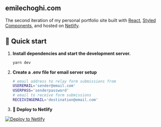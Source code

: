 ## emilechoghi.com

The second iteration of my personal portfolio site built with [React](https://reactjs.org/), [Styled Components](https://www.styled-components.com/), and hosted on [Netlify](https://www.netlify.com/).

## 🚀 Quick start

1.  **Install dependencies and start the development server.**

    ```sh
    yarn dev
    ```

2.  **Create a .env file for email server setup**

    ```sh
    # email address to relay form submissions from
    USEREMAIL='sender@email.com'
    USERPASS='senderpassword'
    # email to receive form submissions
    RECEIVINGEMAIL='destination@email.com'
    ```

3.  **💫 Deploy to Netlify**

[![Deploy to Netlify](https://www.netlify.com/img/deploy/button.svg)](https://app.netlify.com/start/deploy?repository=https://github.com/echoghi/emilechoghi.com)
